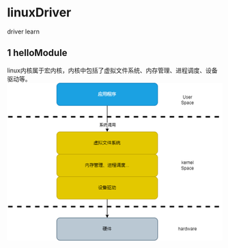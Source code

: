 # linuxDriver
driver learn

## 1 helloModule
linux内核属于宏内核，内核中包括了虚拟文件系统、内存管理、进程调度、设备驱动等。
![宏内核结构](doc/hellomodule.png)
